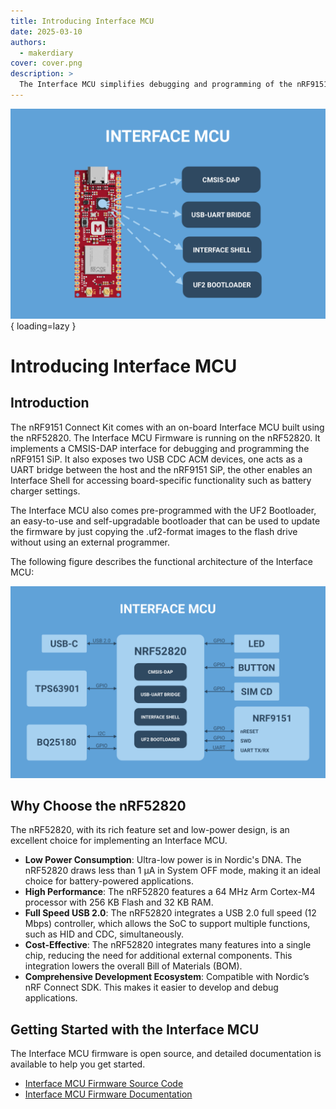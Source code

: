 ```yaml
---
title: Introducing Interface MCU
date: 2025-03-10
authors:
  - makerdiary
cover: cover.png
description: >
  The Interface MCU simplifies debugging and programming of the nRF9151 SiP without external tools and provides access to board-specific features.
---
```


![](cover.png){ loading=lazy }

# Introducing Interface MCU

## Introduction

The nRF9151 Connect Kit comes with an on-board Interface MCU built using the nRF52820. The Interface MCU Firmware is running on the nRF52820. It implements a CMSIS-DAP interface for debugging and programming the nRF9151 SiP. It also exposes two USB CDC ACM devices, one acts as a UART bridge between the host and the nRF9151 SiP, the other enables an Interface Shell for accessing board-specific functionality such as battery charger settings.

The Interface MCU also comes pre-programmed with the UF2 Bootloader, an easy-to-use and self-upgradable bootloader that can be used to update the firmware by just copying the .uf2-format images to the flash drive without using an external programmer.

The following figure describes the functional architecture of the Interface MCU:

![](ifmcu_arch.png)

## Why Choose the nRF52820

The nRF52820, with its rich feature set and low-power design, is an excellent choice for implementing an Interface MCU.

- __Low Power Consumption__: Ultra-low power is in Nordic's DNA. The nRF52820 draws less than 1 µA in System OFF mode, making it an ideal choice for battery-powered applications.
- __High Performance__: The nRF52820 features a 64 MHz Arm Cortex-M4 processor with 256 KB Flash and 32 KB RAM.
- __Full Speed USB 2.0__: The nRF52820 integrates a USB 2.0 full speed (12 Mbps) controller, which allows the SoC to support multiple functions, such as HID and CDC, simultaneously.
- __Cost-Effective__: The nRF52820 integrates many features into a single chip, reducing the need for additional external components. This integration lowers the overall Bill of Materials (BOM).
- __Comprehensive Development Ecosystem__: Compatible with Nordic’s nRF Connect SDK. This makes it easier to develop and debug applications.

## Getting Started with the Interface MCU

The Interface MCU firmware is open source, and detailed documentation is available to help you get started.

<div class="grid cards" markdown>

-   [Interface MCU Firmware Source Code]
-   [Interface MCU Firmware Documentation]

</div>

[Interface MCU Firmware Source Code]: https://github.com/makerdiary/nrf9151-connectkit/tree/main/applications/ifmcu_firmware
[Interface MCU Firmware Documentation]: https://wiki.makerdiary.com/nrf9151-connectkit/guides/ncs/applications/ifmcu
